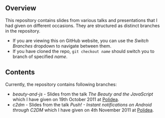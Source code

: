 Overview
-
This repository contains slides from various talks and presentations that I had given on different occasions.
They are structured as distinct branches in the repository.

* If you are viewing this on GitHub website, you can use the _Switch Branches_ dropdown to navigate between them.
* If you have cloned the repo, <code>git checkout _name_</code> should switch you to branch of specified _name_.

Contents
-
Currently, the repository contains following branches:

* _beauty-and-js_ - Slides from the talk _The Beauty and the JavaScript_ which I have given on 19th October 2011 at [Polidea](http://www.polidea.pl).
* _c2dm_ - Slides from the talk _Push! - Instant notifications on Android through C2DM_ which I have given on 4th November 2011 at [Polidea](http://www.polidea.pl).